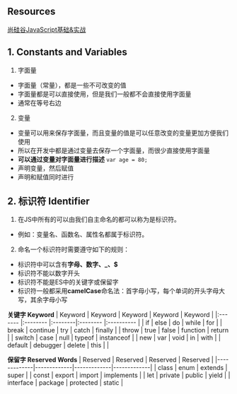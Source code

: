 ## Resources
[尚硅谷JavaScript基础&实战](https://www.bilibili.com/video/BV1YW411T7GX?p=1&vd_source=0d8bff576ae951115e73479ce587bf1e)

## 1. Constants and Variables
1. 字面量
- 字面量（常量），都是一些不可改变的值
- 字面量都是可以直接使用，但是我们一般都不会直接使用字面量
- 通常在等号右边

2. 变量
- 变量可以用来保存字面量，而且变量的值是可以任意改变的变量更加方便我们使用
- 所以在开发中都是通过变量去保存一个字面量，而很少直接使用字面量
- **可以通过变量对字面量进行描述** `var age = 80;`
- 声明变量，然后赋值 
- 声明和赋值同时进行

## 2. 标识符 Identifier
1. 在JS中所有的可以由我们自主命名的都可以称为是标识符。
  - 例如：变量名、函数名、属性名都属于标识符。

2. 命名一个标识符时需要遵守如下的规则：
  - 标识符中可以含有**字母、数字、_、$**
  - 标识符不能以数字开头
  - 标识符不能是ES中的关键字或保留字
  - 标识符一般都采用**camelCase**命名法：首字母小写，每个单词的开头字母大写，其余字母小写

**关键字 Keyword**
| Keyword | Keyword  | Keyword | Keyword  | Keyword    |
|:------- |:-------- |:--------|:-------- |:---------- |
|  if     | else     | do      | while    |  for       |
| break   |	continue | try     | catch    | finally    |
| throw   | true     | false   | function | return     |
| switch  | case     | null    | typeof   | instanceof |
|  new    |	var      | void    | in       | with       |
| default |	debugger |	delete | this     |	           |


**保留字 Reserved Words**
| Reserved    | Reserved    | Reserved    | Reserved    |
|-------------|-------------|-------------|-------------|
| class       | enum        | extends     | super       |
| const       | export      | import      | implements  |
| let         | private     | public      | yield       |
| interface   | package     | protected   | static      |